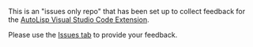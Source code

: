 This is an "issues only repo" that has been set up to collect feedback for the [AutoLisp Visual Studio Code Extension](https://marketplace.visualstudio.com/items?itemName=Autodesk.autolispext).

Please use the [Issues tab](../../issues) to provide your feedback.
